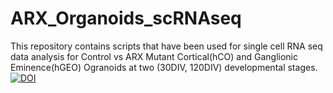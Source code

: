 # ARX_Organoids_scRNAseq
This repository contains scripts that have been used for single cell RNA seq data analysis for Control vs ARX Mutant Cortical(hCO) and Ganglionic Eminence(hGEO) Ogranoids at two (30DIV, 120DIV) developmental stages. 
[![DOI](https://zenodo.org/badge/480442994.svg)](https://doi.org/10.5281/zenodo.17426624)
